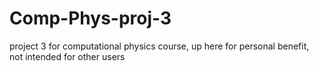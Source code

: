 # Comp-Phys-proj-3
project 3 for computational physics course, up here for personal benefit, not intended for other users 
